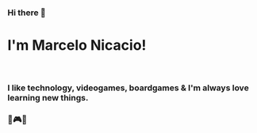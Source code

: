 ### Hi there 👋
# I'm Marcelo Nicacio! 
<br>

### I like technology, videogames, boardgames & I'm always love learning new things.
### 💚🎮🎲


